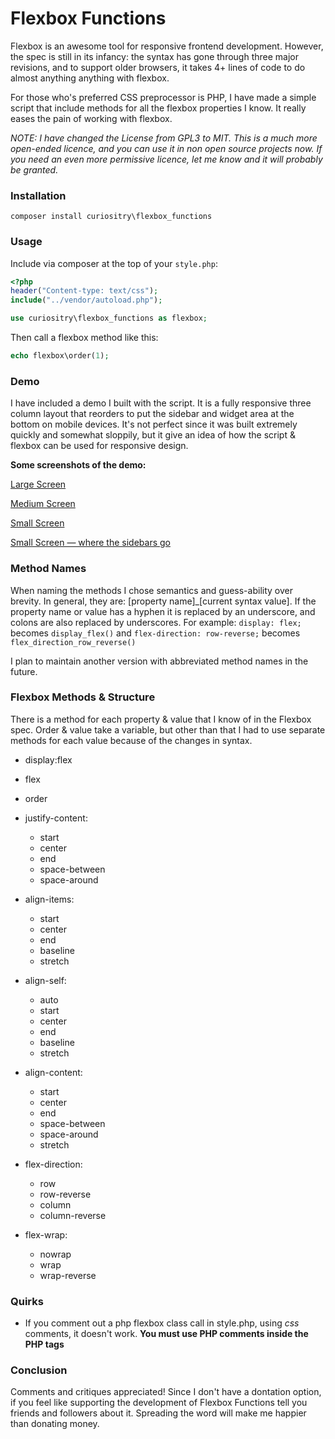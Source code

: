 Flexbox Functions
=================

Flexbox is an awesome tool for responsive frontend development. However, the spec is still in its infancy: the syntax has gone through three major revisions, and to support older browsers, it takes 4+ lines of code to do almost anything anything with flexbox.

For those who's preferred CSS preprocessor is PHP, I have made a simple script that include methods for all the flexbox properties I know. It really eases the pain of working with flexbox.

*NOTE: I have changed the License from GPL3 to MIT. This is a much more open-ended licence, and you can use it in non open source projects now. If you need an even more permissive licence, let me know and it will probably be granted.*

### Installation
``` composer install curiositry\flexbox_functions ```

### Usage

Include via composer at the top of your `style.php`:

``` php
<?php
header("Content-type: text/css");
include("../vendor/autoload.php");

use curiositry\flexbox_functions as flexbox;

```

Then call a flexbox method like this:

``` php
echo flexbox\order(1);
```


### Demo
I have included a demo I built with the script. It is a fully responsive three column layout that reorders to put the sidebar and widget area at the bottom on mobile devices. It's not perfect since it was built extremely quickly and somewhat sloppily, but it give an idea of how the script & flexbox can be used for responsive design.

**Some screenshots of the demo:**

[Large Screen](http://postimg.org/image/nzsi52l4z/)

[Medium Screen](http://postimg.org/image/juhlj5ncz/)

[Small Screen](http://postimg.org/image/4x94i5a4j/)

[Small Screen — where the sidebars go](http://postimg.org/image/nbjnm4mf7/)


### Method Names
When naming the methods I chose semantics and guess-ability over brevity. In general, they are: [property name]_[current syntax value]. If the property name or value has a hyphen it is replaced by an underscore, and colons are also replaced by underscores. For example:
```display: flex;``` becomes ```display_flex()``` and ```flex-direction: row-reverse;``` becomes ```flex_direction_row_reverse()```

I plan to maintain another version with abbreviated method names in the future.

### Flexbox Methods & Structure

There is a method for each property & value that I know of in the Flexbox spec. Order & value take a variable, but other than that I had to use separate methods for each value because of the changes in syntax.

* display:flex
* flex
* order
* justify-content:
  - start
  - center
  - end
  - space-between
  - space-around

* align-items:
  - start
  - center
  - end
  - baseline
  - stretch

* align-self:
  - auto
  - start
  - center
  - end
  - baseline
  - stretch

* align-content:
  - start
  - center
  - end
  - space-between
  - space-around
  - stretch

* flex-direction:
  - row
  - row-reverse
  - column
  - column-reverse

* flex-wrap:
  - nowrap
  - wrap
  - wrap-reverse

### Quirks
- If you comment out a php flexbox class call in style.php, using *css* comments, it doesn't work. **You must use PHP comments inside the PHP tags**

### Conclusion
Comments and critiques appreciated! Since I don't have a dontation option, if you feel like supporting the development of Flexbox Functions tell you friends and followers about it. Spreading the word will make me happier than donating money.
